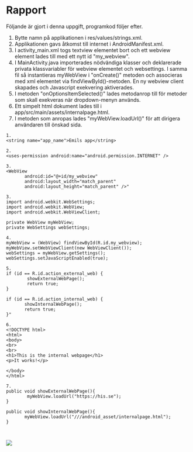 
# Rapport

Följande är gjort i denna uppgift, programkod följer efter.
1. Bytte namn på applikationen i res/values/strings.xml.
2. Applikationen gavs åtkomst till internet i AndroidManifest.xml.
3. I activity_main.xml togs textview elementet bort och ett webview
element lades till med ett nytt id "my_webview".
4. I MainActivity.java importerades nödvändiga klasser och deklarerade privata 
klassvariabler för webview elementet och websettings.
I samma fil så instantieras myWebView i "onCreate()" metoden och associeras med 
xml elementet via findViewById()-metoden. En ny webview client skapades och Javascript 
exekvering aktiverades.
5. I metoden "onOptionsItemSelected()" lades metodanrop till för metoder som skall
exekveras när dropdown-menyn används.
6. Ett simpelt html dokument lades till i app/src/main/assets/internalpage.html.
7. I metoden som anropas lades "myWebView.loadUrl()" för att dirigera användaren 
till önskad sida.
```
1. 
<string name="app_name">Emils app</string>

2.
<uses-permission android:name="android.permission.INTERNET" />

3.
<WebView
       android:id="@+id/my_webview"
       android:layout_width="match_parent"
       android:layout_height="match_parent" />"

3.
import android.webkit.WebSettings;
import android.webkit.WebView;
import android.webkit.WebViewClient;

private WebView myWebView;
private WebSettings webSettings;
 
4. 
myWebView = (WebView) findViewById(R.id.my_webview);
myWebView.setWebViewClient(new WebViewClient());
webSettings = myWebView.getSettings();
webSettings.setJavaScriptEnabled(true);
 
5.
if (id == R.id.action_external_web) {
        showExternalWebPage();
        return true;
}

if (id == R.id.action_internal_web) {
       showInternalWebPage();
       return true;
}"
 
6. 
<!DOCTYPE html>
<html>
<body>
<br>
<br>
<h1>This is the internal webpage</h1>
<p>It works!</p>

</body>
</html>

7. 
public void showExternalWebPage(){
        myWebView.loadUrl("https://his.se");
}

public void showInternalWebPage(){
       myWebView.loadUrl("///android_asset/internalpage.html");
}
  
  
```


![](android.png)

